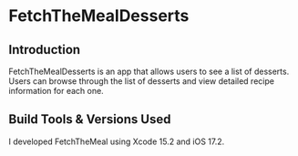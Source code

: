 #  FetchTheMealDesserts

## Introduction

FetchTheMealDesserts is an app that allows users to see a list of desserts. Users can browse through the list of desserts and view detailed recipe information for each one.

## Build Tools & Versions Used

I developed FetchTheMeal using Xcode 15.2 and iOS 17.2.
